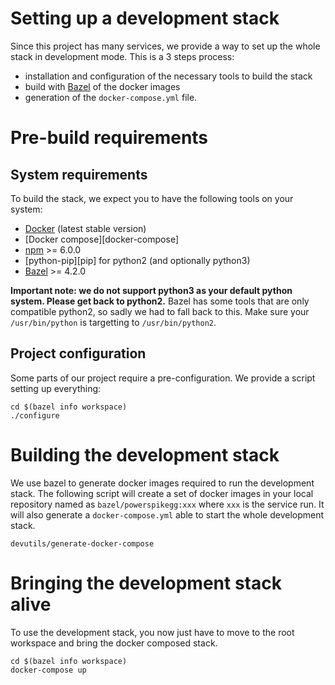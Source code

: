 # Setting up a development stack

Since this project has many services, we provide a way to set up the whole
stack in development mode. This is a 3 steps process:
 - installation and configuration of the necessary tools to build the stack
 - build with [Bazel][bazel] of the docker images
 - generation of the `docker-compose.yml` file.

# Pre-build requirements

## System requirements

To build the stack, we expect you to have the following tools on your system:
 - [Docker][docker] (latest stable version)
 - [Docker compose][docker-compose]
 - [npm][npm] >= 6.0.0
 - [python-pip][pip] for python2 (and optionally python3)
 - [Bazel][bazel] >= 4.2.0

**Important note: we do not support python3 as your default python system.
Please get back to python2.** Bazel has some tools that are only compatible
python2, so sadly we had to fall back to this. Make sure your `/usr/bin/python`
is targetting to `/usr/bin/python2`.

## Project configuration

Some parts of our project require a pre-configuration. We provide a script
setting up everything:

    cd $(bazel info workspace)
    ./configure

# Building the development stack

We use bazel to generate docker images required to run the development stack.
The following script will create a set of docker images in your local
repository named as `bazel/powerspikegg:xxx` where `xxx` is the service run.
It will also generate a `docker-compose.yml` able to start the whole
development stack.

    devutils/generate-docker-compose

# Bringing the development stack alive

To use the development stack, you now just have to move to the root workspace
and bring the docker composed stack.

    cd $(bazel info workspace)
    docker-compose up

[bazel]: https://bazel.build/
[docker]: https://www.docker.com/
[npm]: https://www.npmjs.com/
[python-pip]: https://pip.pypa.io/en/stable/

